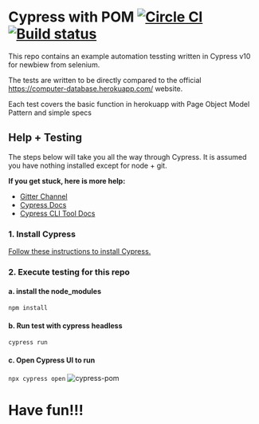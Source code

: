 # Cypress with POM [![Circle CI](https://circleci.com/gh/cypress-io/cypress-example-todomvc.svg?style=svg)](https://circleci.com/gh/cypress-io/cypress-example-todomvc) [![Build status](https://ci.appveyor.com/api/projects/status/6wjyoye82orkkyny/branch/master?svg=true)](https://ci.appveyor.com/project/cypress-io/cypress-example-todomvc/branch/master)


This repo contains an example automation tessting written in Cypress v10 for newbiew from selenium.

The tests are written to be directly compared to the official https://computer-database.herokuapp.com/ website.

Each test covers the basic function in herokuapp with Page Object Model Pattern and simple specs

## Help + Testing

The steps below will take you all the way through Cypress. It is assumed you have nothing installed except for node + git.

**If you get stuck, here is more help:**

* [Gitter Channel](https://gitter.im/cypress-io/cypress)
* [Cypress Docs](https://on.cypress.io)
* [Cypress CLI Tool Docs](https://docs.cypress.io/guides/guides/command-line)

### 1. Install Cypress

[Follow these instructions to install Cypress.](https://docs.cypress.io/guides/getting-started/installing-cypress)

### 2. Execute testing for this repo

#### a. install the node_modules
```npm install```

#### b. Run test with cypress headless
```cypress run```

#### c. Open Cypress UI to run
```npx cypress open```
![cypress-pom](https://user-images.githubusercontent.com/47560307/179450497-8e57a524-1f33-4275-b33a-7d2a384c5553.gif)


# Have fun!!!

